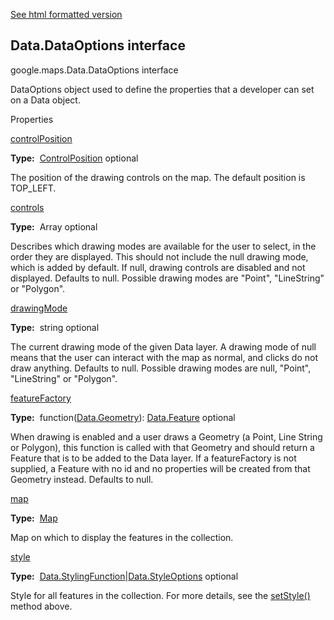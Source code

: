 [See html formatted version](https://huasofoundries.github.io/google-maps-documentation/Data.DataOptions.html)


Data.DataOptions interface
--------------------------

google.maps.Data.DataOptions interface

DataOptions object used to define the properties that a developer can set on a Data object.

Properties

[controlPosition](#Data.DataOptions.controlPosition)

**Type:**  [ControlPosition](ControlPosition.md) optional

The position of the drawing controls on the map. The default position is TOP\_LEFT.

[controls](#Data.DataOptions.controls)

**Type:**  Array<string> optional

Describes which drawing modes are available for the user to select, in the order they are displayed. This should not include the null drawing mode, which is added by default. If null, drawing controls are disabled and not displayed. Defaults to null. Possible drawing modes are "Point", "LineString" or "Polygon".

[drawingMode](#Data.DataOptions.drawingMode)

**Type:**  string optional

The current drawing mode of the given Data layer. A drawing mode of null means that the user can interact with the map as normal, and clicks do not draw anything. Defaults to null. Possible drawing modes are null, "Point", "LineString" or "Polygon".

[featureFactory](#Data.DataOptions.featureFactory)

**Type:**  function([Data.Geometry](Data.Geometry.md)): [Data.Feature](Data.Feature.md) optional

When drawing is enabled and a user draws a Geometry (a Point, Line String or Polygon), this function is called with that Geometry and should return a Feature that is to be added to the Data layer. If a featureFactory is not supplied, a Feature with no id and no properties will be created from that Geometry instead. Defaults to null.

[map](#Data.DataOptions.map)

**Type:**  [Map](Map.md)

Map on which to display the features in the collection.

[style](#Data.DataOptions.style)

**Type:**  [Data.StylingFunction](Data.StylingFunction.md)|[Data.StyleOptions](Data.StyleOptions.md) optional

Style for all features in the collection. For more details, see the [setStyle()](Data.md) method above.
